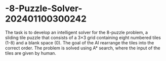 # -8-Puzzle-Solver-202401100300242
The task is to develop an intelligent solver for the 8-puzzle problem, a sliding tile puzzle that consists of a 3×3 grid containing eight numbered tiles (1-8) and a blank space (0). The goal of the AI rearrange the tiles into the correct order. The problem is solved using A* search, where the input of the tiles are given by human.

